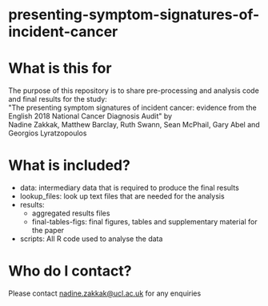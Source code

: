 # presenting-symptom-signatures-of-incident-cancer

# What is this for
The purpose of this repository is to share pre-processing and analysis code and final results for the study:  
"The presenting symptom signatures of incident cancer: evidence from the English 2018 National Cancer Diagnosis Audit" by  
Nadine Zakkak, Matthew Barclay, Ruth Swann, Sean McPhail, Gary Abel and Georgios Lyratzopoulos

# What is included?
- data: intermediary data that is required to produce the final results  
- lookup_files: look up text files that are needed for the analysis  
- results: 
  - aggregated results files
  - final-tables-figs: final figures, tables and supplementary material for the paper  
- scripts: All R code used to analyse the data

# Who do I contact?
Please contact nadine.zakkak@ucl.ac.uk for any enquiries
